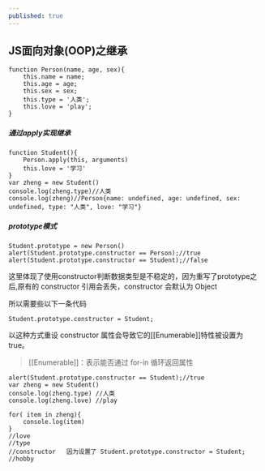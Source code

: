 ```yaml
---
published: true
---
```

## JS面向对象(OOP)之继承

```
function Person(name, age, sex){
	this.name = name;
	this.age = age;
	this.sex = sex;
	this.type = '人类';
	this.love = 'play';
}
```

##### 通过apply实现继承

```
function Student(){
	Person.apply(this, arguments)
	this.love = '学习'
}
var zheng = new Student()
console.log(zheng.type)//人类
console.log(zheng)//Person{name: undefined, age: undefined, sex: undefined, type: "人类", love: "学习"}

```

##### prototype模式

```
Student.prototype = new Person()
alert(Student.prototype.constructor == Person);//true
alert(Student.prototype.constructor == Student);//false
```
这里体现了使用constructor判断数据类型是不稳定的，因为重写了prototype之后,原有的 constructor 引用会丢失，constructor 会默认为 Object

所以需要些以下一条代码
```
Student.prototype.constructor = Student;
```
以这种方式重设 constructor 属性会导致它的[[Enumerable]]特性被设置为 true。

>[[Enumerable]]：表示能否通过 for-in 循环返回属性

```
alert(Student.prototype.constructor == Student);//true
var zheng = new Student()
console.log(zheng.type) //人类
console.log(zheng.love) //play
```

```
for( item in zheng){
	console.log(item)
}
//love
//type
//constructor   因为设置了 Student.prototype.constructor = Student;
//hobby
```
